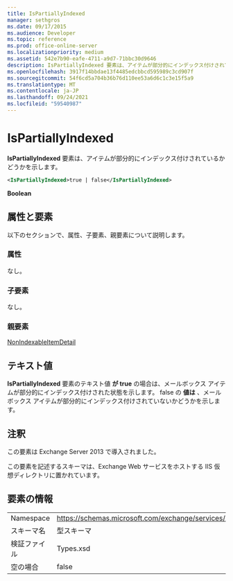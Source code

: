 ```yaml
---
title: IsPartiallyIndexed
manager: sethgros
ms.date: 09/17/2015
ms.audience: Developer
ms.topic: reference
ms.prod: office-online-server
ms.localizationpriority: medium
ms.assetid: 542e7b90-eafe-4711-a9d7-71bbc30d9646
description: IsPartiallyIndexed 要素は、アイテムが部分的にインデックス付けされているかどうかを示します。
ms.openlocfilehash: 3917f14bbdae13f4485edcbbcd595989c3cd907f
ms.sourcegitcommit: 54f6cd5a704b36b76d110ee53a6d6c1c3e15f5a9
ms.translationtype: MT
ms.contentlocale: ja-JP
ms.lasthandoff: 09/24/2021
ms.locfileid: "59540987"
---
```

# <a name="ispartiallyindexed"></a>IsPartiallyIndexed

**IsPartiallyIndexed** 要素は、アイテムが部分的にインデックス付けされているかどうかを示します。 
  
```XML
<IsPartiallyIndexed>true | false</IsPartiallyIndexed>
```

 **Boolean**
## <a name="attributes-and-elements"></a>属性と要素

以下のセクションで、属性、子要素、親要素について説明します。
  
### <a name="attributes"></a>属性

なし。
  
### <a name="child-elements"></a>子要素

なし。
  
### <a name="parent-elements"></a>親要素

[NonIndexableItemDetail](nonindexableitemdetail.md)
  
## <a name="text-value"></a>テキスト値

**IsPartiallyIndexed** 要素のテキスト値 **が true** の場合は、メールボックス アイテムが部分的にインデックス付けされた状態を示します。 false の **値は** 、メールボックス アイテムが部分的にインデックス付けされていないかどうかを示します。 
  
## <a name="remarks"></a>注釈

この要素は Exchange Server 2013 で導入されました。
  
この要素を記述するスキーマは、Exchange Web サービスをホストする IIS 仮想ディレクトリに置かれています。
  
## <a name="element-information"></a>要素の情報

|||
|:-----|:-----|
|Namespace  <br/> |https://schemas.microsoft.com/exchange/services/2006/types  <br/> |
|スキーマ名  <br/> |型スキーマ  <br/> |
|検証ファイル  <br/> |Types.xsd  <br/> |
|空の場合  <br/> |false  <br/> |
   

